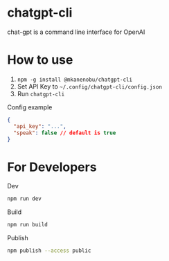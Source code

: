# chatgpt-cli

chat-gpt is a command line interface for OpenAI

# How to use

1. `npm -g install @mkanenobu/chatgpt-cli`
1. Set API Key to `~/.config/chatgpt-cli/config.json`
1. Run `chatgpt-cli`

Config example

```json
{
  "api_key": "...",
  "speak": false // default is true
}
```

# For Developers

Dev

```bash
npm run dev
```

Build

```bash
npm run build
```

Publish


```bash
npm publish --access public
```
